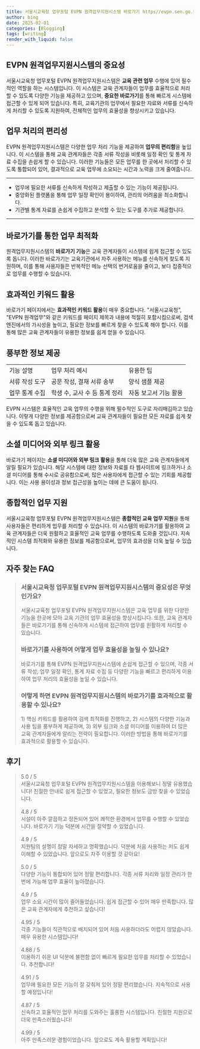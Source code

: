 ```yaml
---
title: 서울시교육청 업무포털 EVPN 원격업무지원시스템 바로가기 https//evpn.sen.go.kr 편리함
author: bing
date: 2025-02-01
categories: [Blogging]
tags: [writing]
render_with_liquid: false
---
```



<h2 id='EVPN 원격업무지원시스템의 중요성'>EVPN 원격업무지원시스템의 중요성</h2>

<p>서울시교육청 업무포털 EVPN 원격업무지원시스템은 <b>교육 관련 업무</b> 수행에 있어 필수적인 역할을 하는 시스템입니다. 이 시스템은 교육 관계자들이 업무를 효율적으로 처리할 수 있도록 다양한 기능을 제공하고 있으며, <b>중요한 바로가기</b>를 통해 빠르게 시스템에 접근할 수 있게 되어 있습니다. 특히, 교육기관의 업무에서 필요한 자료와 서류를 신속하게 처리할 수 있도록 지원하여, 전체적인 업무의 효율성을 향상시키고 있습니다.</p>

<h2 id='업무 처리의 편리성'>업무 처리의 편리성</h2>

<p>EVPN 원격업무지원시스템은 다양한 업무 처리 기능을 제공하여 <b>업무의 편리함</b>을 높입니다. 이 시스템을 통해 교육 관계자들은 각종 서류 작성을 비롯해 일정 확인 및 통계 자료 수집을 손쉽게 할 수 있습니다. 이러한 기능들은 모든 업무를 한 곳에서 처리할 수 있도록 통합되어 있어, 결과적으로 교육 업무에 소요되는 시간과 노력을 크게 줄여줍니다.</p>

<hr />

<ul>
    <li>업무에 필요한 서류를 신속하게 작성하고 제출할 수 있는 기능이 제공됩니다.</li>
    <li>중앙화된 플랫폼을 통해 업무 일정 확인이 용이하여, 관리의 어려움을 최소화합니다.</li>
    <li>기관별 통계 자료를 손쉽게 수집하고 분석할 수 있는 도구를 추가로 제공합니다.</li>
</ul>

<hr />

<h2 id='바로가기를 통한 업무 최적화'>바로가기를 통한 업무 최적화</h2>

<p>원격업무지원시스템의 <b>바로가기 기능</b>은 교육 관계자들이 시스템에 쉽게 접근할 수 있도록 돕니다. 이러한 바로가기는 교육기관에서 자주 사용하는 메뉴를 신속하게 찾도록 지원하며, 이를 통해 사용자들은 반복적인 메뉴 선택의 번거로움을 줄이고, 보다 집중적으로 업무를 수행할 수 있습니다.</p>

<h2 id='효과적인 키워드 활용'>효과적인 키워드 활용</h2>

<p>바로가기 페이지에서는 <b>효과적인 키워드 활용</b>이 매우 중요합니다. "서울시교육청", "EVPN 원격업무"와 같은 키워드를 페이지 제목과 내용에 적절히 포함시킴으로써, 검색 엔진에서의 가시성을 높이고, 필요한 정보를 빠르게 찾을 수 있도록 해야 합니다. 이를 통해 많은 교육 관계자들이 유용한 정보를 쉽게 얻을 수 있습니다.</p>

<h2 id='풍부한 정보 제공'>풍부한 정보 제공</h2>

<table>
    <tr>
        <td>기능 설명</td>
        <td>업무 처리 예시</td>
        <td>유용한 팁</td>
    </tr>
    <tr>
        <td>서류 작성 도구</td>
        <td>공문 작성, 결재 서류 송부</td>
        <td>양식 샘플 제공</td>
    </tr>
    <tr>
        <td>업무 통계 수집</td>
        <td>학생 수, 교사 수 등 통계 정리</td>
        <td>자동 보고서 기능 활용</td>
    </tr>
</table>

<p>EVPN 시스템은 효율적인 교육 업무의 수행을 위해 필수적인 도구로 자리매김하고 있습니다. 이렇게 다양한 정보를 제공함으로써 교육 관계자들이 필요한 모든 자료를 쉽게 찾을 수 있도록 돕고 있습니다.</p>

<h2 id='소셜 미디어와 외부 링크 활용'>소셜 미디어와 외부 링크 활용</h2>

<p>바로가기 페이지는 <b>소셜 미디어와 외부 링크 활용</b>을 통해 더욱 많은 교육 관계자들에게 알릴 필요가 있습니다. 해당 시스템에 대한 정보와 자료를 타 웹사이트에 링크하거나 소셜 미디어를 통해 수시로 공유함으로써, 많은 사용자에게 접근할 수 있는 기회를 제공합니다. 이는 사용 용이성과 정보 접근성을 높이는 데에 큰 도움이 됩니다.</p>

<h2 id='종합적인 업무 지원'>종합적인 업무 지원</h2>

<p>서울시교육청 업무포털 EVPN 원격업무지원시스템은 <b>종합적인 교육 업무 지원</b>을 통해 사용자들은 편리하게 업무를 처리할 수 있습니다. 이 시스템의 바로가기를 활용하여 교육 관계자들은 더욱 원활하고 효율적인 교육 업무를 수행하도록 도와줄 것입니다. 지속적인 시스템 최적화와 유용한 정보를 제공함으로써, 업무의 효과성을 더욱 높일 수 있습니다.</p>


<h2 id='자주_찾는_FAQ'>자주 찾는 FAQ</h2>
<div itemscope="" itemtype="https://schema.org/FAQPage">
<blockquote>
<div itemscope="" itemprop="mainEntity" itemtype="https://schema.org/Question">
<h3 itemprop="name">서울시교육청 업무포털 EVPN 원격업무지원시스템의 중요성은 무엇인가요?</h3>
<div itemscope="" itemprop="acceptedAnswer" itemtype="https://schema.org/Answer">
<span itemprop="text">
<p>서울시교육청 업무포털 EVPN 원격업무지원시스템은 교육 업무를 위한 다양한 기능을 한곳에 모아 교육 기관의 업무 효율성을 향상시킵니다. 또한, 교육 관계자들은 바로가기를 통해 신속하게 시스템에 접근하여 업무를 원활하게 처리할 수 있습니다.</p>
</span>
</div>
</div>
<div itemscope="" itemprop="mainEntity" itemtype="https://schema.org/Question">
<h3 itemprop="name">바로가기를 사용하여 어떻게 업무 효율성을 높일 수 있나요?</h3>
<div itemscope="" itemprop="acceptedAnswer" itemtype="https://schema.org/Answer">
<span itemprop="text">
<p>바로가기를 통해 EVPN 원격업무지원시스템에 손쉽게 접근할 수 있으며, 각종 서류 작성, 업무 일정 확인, 통계 자료 수집 등 다양한 기능을 빠르고 편리하게 이용하여 업무 처리의 효율성을 높일 수 있습니다.</p>
</span>
</div>
</div>
<div itemscope="" itemprop="mainEntity" itemtype="https://schema.org/Question">
<h3 itemprop="name">어떻게 하면 EVPN 원격업무지원시스템의 바로가기를 효과적으로 활용할 수 있나요?</h3>
<div itemscope="" itemprop="acceptedAnswer" itemtype="https://schema.org/Answer">
<span itemprop="text">
<p>1) 핵심 키워드를 활용하여 검색 최적화를 진행하고, 2) 시스템의 다양한 기능과 사용 팁을 풍부하게 제공하며, 3) 외부 링크와 소셜 미디어를 이용하여 더 많은 교육 관계자들에게 알리는 전략이 필요합니다. 이러한 방법을 통해 바로가기를 효과적으로 활용할 수 있습니다.</p>
</span>
</div>
</div>
</blockquote>
</div>
<h2 id='후기'>후기</h2>
<div itemscope itemtype="https://schema.org/Product">
  <blockquote>
  <div itemprop="review" itemscope itemtype="https://schema.org/Review">
      <div itemprop="reviewRating" itemscope itemtype="https://schema.org/Rating"> <span itemprop="ratingValue">5.0</span> / <span itemprop="bestRating">5</span> </div>
      <span itemprop="reviewBody">서울시교육청 업무포털 EVPN 원격업무지원시스템을 이용해보니 정말 유용했습니다! 친절한 안내로 쉽게 접근할 수 있었고, 필요한 정보도 금방 찾을 수 있었습니다.</span>
  </div>
  <br>
  <div itemprop="review" itemscope itemtype="https://schema.org/Review">
      <div itemprop="reviewRating" itemscope itemtype="https://schema.org/Rating"> <span itemprop="ratingValue">4.8</span> / <span itemprop="bestRating">5</span> </div>
      <span itemprop="reviewBody">시설이 아주 깔끔하고 정돈되어 있어 쾌적한 환경에서 업무를 수행할 수 있었습니다. 바로가기 기능 덕분에 시간을 절약할 수 있었습니다.</span>
  </div>
  <br>
  <div itemprop="review" itemscope itemtype="https://schema.org/Review">
      <div itemprop="reviewRating" itemscope itemtype="https://schema.org/Rating"> <span itemprop="ratingValue">4.9</span> / <span itemprop="bestRating">5</span> </div>
      <span itemprop="reviewBody">지원팀의 설명이 정말 자세하고 명확했습니다. 덕분에 처음 사용하는 저도 쉽게 이해할 수 있었습니다. 앞으로도 자주 이용할 것 같아요!</span>
  </div>
  <br>
  <div itemprop="review" itemscope itemtype="https://schema.org/Review">
      <div itemprop="reviewRating" itemscope itemtype="https://schema.org/Rating"> <span itemprop="ratingValue">5.0</span> / <span itemprop="bestRating">5</span> </div>
      <span itemprop="reviewBody">다양한 기능이 통합되어 있어 정말 편리합니다. 각종 서류 처리와 일정 관리가 한 번에 가능해 업무 효율이 높아졌습니다.</span>
  </div>
  <br>
  <div itemprop="review" itemscope itemtype="https://schema.org/Review">
      <div itemprop="reviewRating" itemscope itemtype="https://schema.org/Rating"> <span itemprop="ratingValue">4.9</span> / <span itemprop="bestRating">5</span> </div>
      <span itemprop="reviewBody">업무 소요 시간이 많이 줄어들었습니다. 쉽게 접근할 수 있어 매우 만족합니다. 많은 교육 관계자에게 추천하고 싶습니다!</span>
  </div>
  <br>
  <div itemprop="review" itemscope itemtype="https://schema.org/Review">
      <div itemprop="reviewRating" itemscope itemtype="https://schema.org/Rating"> <span itemprop="ratingValue">4.95</span> / <span itemprop="bestRating">5</span> </div>
      <span itemprop="reviewBody">각종 기능들이 직관적으로 배치되어 있어 처음 사용하더라도 어렵지 않았습니다. 매우 유용한 시스템입니다!</span>
  </div>
  <br>
  <div itemprop="review" itemscope itemtype="https://schema.org/Review">
      <div itemprop="reviewRating" itemscope itemtype="https://schema.org/Rating"> <span itemprop="ratingValue">4.88</span> / <span itemprop="bestRating">5</span> </div>
      <span itemprop="reviewBody">이용하기 쉬운 UI 덕분에 불편함 없이 빠르게 필요한 업무를 처리할 수 있었습니다. 추천합니다!</span>
  </div>
  <br>
  <div itemprop="review" itemscope itemtype="https://schema.org/Review">
      <div itemprop="reviewRating" itemscope itemtype="https://schema.org/Rating"> <span itemprop="ratingValue">4.91</span> / <span itemprop="bestRating">5</span> </div>
      <span itemprop="reviewBody">업무에 필요한 모든 기능이 잘 갖춰져 있어 정말 편리했습니다. 지속적으로 사용할 예정입니다!</span>
  </div>
  <br>
  <div itemprop="review" itemscope itemtype="https://schema.org/Review">
      <div itemprop="reviewRating" itemscope itemtype="https://schema.org/Rating"> <span itemprop="ratingValue">4.87</span> / <span itemprop="bestRating">5</span> </div>
      <span itemprop="reviewBody">신속하고 효율적인 업무 처리를 도와주는 훌륭한 시스템입니다. 친절한 지원으로 더욱 만족스러웠습니다!</span>
  </div>
  <br>
  <div itemprop="review" itemscope itemtype="https://schema.org/Review">
      <div itemprop="reviewRating" itemscope itemtype="https://schema.org/Rating"> <span itemprop="ratingValue">4.99</span> / <span itemprop="bestRating">5</span> </div>
      <span itemprop="reviewBody">아주 만족스러운 경험이었습니다. 앞으로도 계속 활용할 계획입니다!</span>
  </div>
  </blockquote>
</div>

